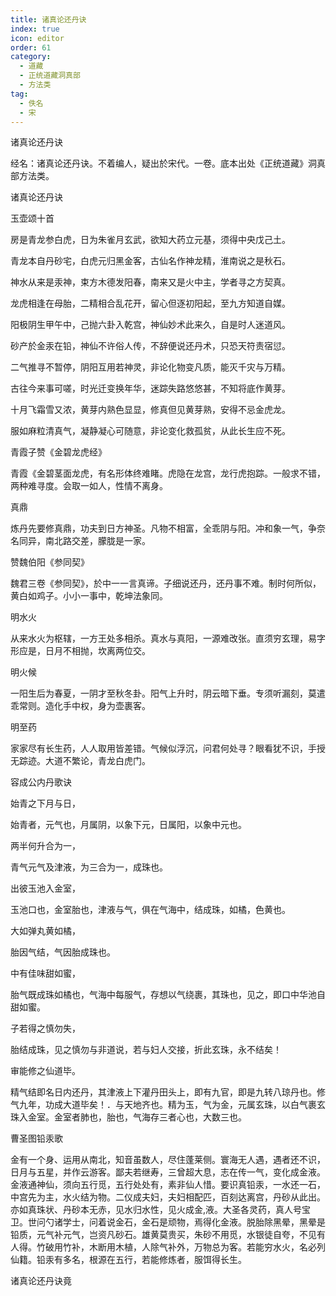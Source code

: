 ```yaml
---
title: 诸真论还丹诀
index: true
icon: editor
order: 61
category:
  - 道藏
  - 正统道藏洞真部
  - 方法类
tag:
  - 佚名
  - 宋
---
```


诸真论还丹诀  

经名：诸真论还丹诀。不着编人，疑出於宋代。一卷。底本出处《正统道藏》洞真部方法类。  

诸真论还丹诀  

玉壶颂十首  

房是青龙参白虎，日为朱雀月玄武，欲知大药立元基，须得中央戊己土。  

青龙本自丹砂宅，白虎元归黑金客，古仙名作神龙精，淮南说之是秋石。  

神水从来是汞神，束方木德发阳春，南来又是火中主，学者寻之方契真。  

龙虎相逢在母胎，二精相合乱花开，留心但逐初阳起，至九方知道自媒。  

阳极阴生甲午中，己抛六卦入乾宫，神仙妙术此来久，自是时人迷道风。  

砂产於金汞在铅，神仙不许俗人传，不辞便说还丹术，只恐天符责宿愆。  

二气推寻不暂停，阴阳互用若神灵，非论化物变凡质，能灭千灾与万精。  

古往今来事可嗟，时光迁变换年华，迷踪失路悠悠甚，不知将底作黄芽。  

十月飞霜雪又浓，黄芽内熟色显显，修真但见黄芽熟，安得不忌金虎龙。  

服如麻粒清真气，凝静凝心可随意，非论变化救孤贫，从此长生应不死。  

青霞子赞《金碧龙虎经》  

青霞《金碧茎面龙虎，有名形体终难睹。虎隐在龙宫，龙行虎抱踪。一般求不错，两种难寻度。会取一如人，性情不离身。  

真鼎  

炼丹先要修真鼎，功夫到日方神圣。凡物不相富，全乖阴与阳。冲和象一气，争奈名同异，南北路交差，朦胧是一家。  

赞魏伯阳《参同契》  

魏君三卷《参同契》，於中一一言真谛。子细说还丹，还丹事不难。制时何所似，黄白如鸡子。小小一事中，乾坤法象同。  

明水火  

从来水火为枢辖，一方王处多相杀。真水与真阳，一源难改张。直须穷玄理，易字形应是，日月不相抛，坎离两位交。  

明火候  

一阳生后为春夏，一阴才至秋冬卦。阳气上升时，阴云暗下垂。专须听漏刻，莫遣乖常则。造化手中权，身为壶裹客。  

明至药  

家家尽有长生药，人人取用皆差错。气候似浮沉，问君何处寻？眼看犹不识，手授无踪迹。大道不繁论，青龙白虎门。  

容成公内丹歌诀  

始青之下月与日，  

始青者，元气也，月属阴，以象下元，日属阳，以象中元也。  

两半何升合为一，  

青气元气及津液，为三合为一，成珠也。  

出彼玉池入金室，  

玉池口也，金室胎也，津液与气，俱在气海中，结成珠，如橘，色黄也。  

大如弹丸黄如橘，  

胎因气结，气因胎成珠也。  

中有佳味甜如蜜，  

胎气既成珠如橘也，气海中每服气，存想以气绕裹，其珠也，见之，即口中华池自甜如蜜。  

子若得之慎勿失，  

胎结成珠，见之慎勿与非道说，若与妇人交接，折此玄珠，永不结矣！  

审能修之仙道毕。  

精气结即名日内还丹，其津液上下灌丹田头上，即有九官，即是九转八琼丹也。修气九年，功成大道毕矣！．与天地齐也。精为玉，气为金，元属玄珠，以白气裹玄珠入金室。金室者肺也，胎也，气海存三者心也，大数三也。  

曹圣图铅汞歌  

金有一个身、运用从南北，知音虽数人，尽住蓬莱侧。寰海无人遇，遇者还不识，日月与五星，并作云游客。鄙夫若继寿，三曾超大息，志在传一气，变化成金液。金液通神仙，须向五行觅，五行处处有，素非仙人惜。要识真铅汞，一水还一石，中宫先为主，水火结为物。二仪成夫妇，夫妇相配匹，百刻达离宫，丹砂从此出。亦如真珠状、丹砂本无赤，见水归水性，见火成金,液。大圣各灵药，真人号宝卫。世问勺诸学士，问着说金石，金石是顽物，焉得化金液。脱胎除黑晕，黑晕是铅质，元气补元气，岂资凡砂石。雄黄莫贵买，朱砂不用觅，水银徒自夸，不见有人得。竹破用竹补，木断用木植，人除气补外，万物总为客。若能穷水火，名必列仙籍。铅汞有多名，根源在五行，若能修炼者，服饵得长生。  

诸真论还丹诀竟  
